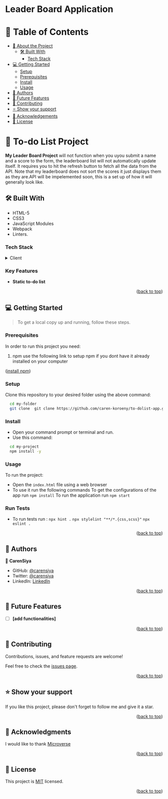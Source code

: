 # Leader Board Application

<a name="readme-top"></a>

<!-- TABLE OF CONTENTS -->

# 📗 Table of Contents

- [📖 About the Project](#about-project)
  - [🛠 Built With](#built-with)
    - [Tech Stack](#tech-stack)
- [💻 Getting Started](#getting-started)
  - [Setup](#setup)
  - [Prerequisites](#prerequisites)
  - [Install](#install)
  - [Usage](#usage)
- [👥 Authors](#authors)
- [🔭 Future Features](#future-features)
- [🤝 Contributing](#contributing)
- [⭐️ Show your support](#support)
- [🙏 Acknowledgements](#acknowledgements)
- [📝 License](#license)

<!-- PROJECT DESCRIPTION -->

# 📖 To-do List Project <a name="about-project"></a>

**My Leader Board Project** will not function when you uyou submit a name and a score to the form, the leaderboard list will not automatically update itself. It requires you to hit the refresh button to fetch all the data from the API. Note that my leaderboard does not sort the scores it just displays them as they are.API will be impelemented soon, this is a set up of how it will generally look like.

## 🛠 Built With <a name="built-with"></a>
* HTML-5
* CSS3
* JavaScript Modules
* Webpack
* Linters.
### Tech Stack <a name="tech-stack"></a>

<details>
  <summary>Client</summary>
  <ul>
    <li><a href="https://html.com/">Html</a></li>
    <li><a href="https://www.w3.org/Style/CSS/Overview.en.html">CSS</a></li>
    <li><a href="https://www.javascript.com/">JavaScript</a></li>
    <li><a href="https://webpack.js.org/">Webpack</a></li>
  </ul>
</details>

<!-- Features -->

### Key Features <a name="key-features"></a>

- **Static to-do list**

<p align="right">(<a href="#readme-top">back to top</a>)</p>


<!-- GETTING STARTED -->

## 💻 Getting Started <a name="getting-started"></a>

> To get a local copy up and running, follow these steps.

### Prerequisites

In order to run this project you need:

1. npm 
use the following link to setup npm if you dont have it already installed on your computer 

<p align="left">(<a href="https://docs.npmjs.com/downloading-and-installing-node-js-and-npm">install npm</a>)</p>

### Setup

Clone this repository to your desired folder using the above command:

```sh
  cd my-folder
  git clone  git clone https://github.com/caren-koroeny/to-dolist-app.git
```

### Install

* Open your command prompt or terminal and run.
* Use this command:

```sh
  cd my-project
  npm install -y
```

### Usage

To run the project:

* Open the `index.html` file using a web browser
* To use it run the following commands To get the configurations of the app run `npm install` To run the application run `npm start`

### Run Tests

* To run tests run : `npx hint .` `npx stylelint "**/*.{css,scss}"`  `npx eslint .`



<p align="right">(<a href="#readme-top">back to top</a>)</p>

<!-- AUTHORS -->

## 👥 Authors <a name="authors"></a>

👤 **CarenSiya**

- GitHub: [@carensiya ](https://github.com/Caren-Koroeny)
- Twitter: [@carensiya](https://twitter.com/home)
- LinkedIn: [LinkedIn](www.linkedin.com/in/caren-siya-a89712180)

<p align="right">(<a href="#readme-top">back to top</a>)</p>

<!-- Features -->
## 🔭 Future Features <a name="future-features"></a>

- [ ] **[add functionalities]**

<p align="right">(<a href="#readme-top">back to top</a>)</p>

<!-- CONTRIBUTING -->

## 🤝 Contributing <a name="contributing"></a>

Contributions, issues, and feature requests are welcome!

Feel free to check the [issues page](../../issues/).

<p align="right">(<a href="#readme-top">back to top</a>)</p>

<!-- SUPPORT -->
## ⭐️ Show your support <a name="support"></a>

If you like this project, please don't forget to follow me and give it a star.

<p align="right">(<a href="#readme-top">back to top</a>)</p>


<!-- ACKNOWLEDGEMENTS -->

## 🙏 Acknowledgments <a name="acknowledgements"></a>

I would like to thank [Microverse](https://www.microverse.org/)

<p align="right">(<a href="#readme-top">back to top</a>)</p>

<!-- LICENSE -->

## 📝 License <a name="license"></a>

This project is [MIT](https://github.com/Caren-Koroeny/Hello-world/blob/master/LICENSE) licensed.

<p align="right">(<a href="#readme-top">back to top</a>)</p>